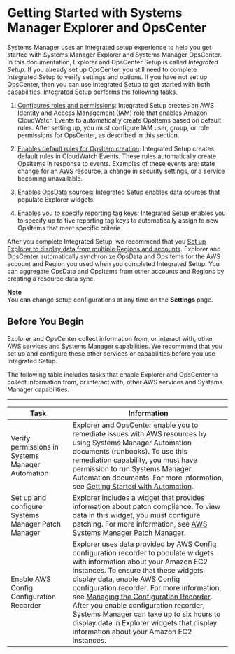 # Getting Started with Systems Manager Explorer and OpsCenter<a name="Explorer-setup"></a>

Systems Manager uses an integrated setup experience to help you get started with Systems Manager Explorer and Systems Manager OpsCenter\. In this documentation, Explorer and OpsCenter Setup is called *Integrated Setup*\. If you already set up OpsCenter, you still need to complete Integrated Setup to verify settings and options\. If you have not set up OpsCenter, then you can use Integrated Setup to get started with both capabilities\. Integrated Setup performs the following tasks\.

1. [Configures roles and permissions](Explorer-setup-permissions.md): Integrated Setup creates an AWS Identity and Access Management \(IAM\) role that enables Amazon CloudWatch Events to automatically create OpsItems based on default rules\. After setting up, you must configure IAM user, group, or role permissions for OpsCenter, as described in this section\. 

1. [Enables default rules for OpsItem creation](Explorer-setup-default-rules.md): Integrated Setup creates default rules in CloudWatch Events\. These rules automatically create OpsItems in response to events\. Examples of these events are: state change for an AWS resource, a change in security settings, or a service becoming unavailable\.

1. [Enables OpsData sources](Explorer-setup-data-sources.md): Integrated Setup enables data sources that populate Explorer widgets\.

1. [Enables you to specify reporting tag keys](Explorer-setup-tag-keys.md): Integrated Setup enables you to specify up to five reporting tag keys to automatically assign to new OpsItems that meet specific criteria\. 

After you complete Integrated Setup, we recommend that you [Set up Explorer to display data from multiple Regions and accounts](Explorer-resource-data-sync.md)\. Explorer and OpsCenter automatically synchronize OpsData and OpsItems for the AWS account and Region you used when you completed Integrated Setup\. You can aggregate OpsData and OpsItems from other accounts and Regions by creating a resource data sync\.

**Note**  
You can change setup configurations at any time on the **Settings** page\.

## Before You Begin<a name="Explorer-setup-related-services"></a>

Explorer and OpsCenter collect information from, or interact with, other AWS services and Systems Manager capabilities\. We recommend that you set up and configure these other services or capabilities before you use Integrated Setup\.

The following table includes tasks that enable Explorer and OpsCenter to collect information from, or interact with, other AWS services and Systems Manager capabilities\. 


****  

| Task | Information | 
| --- | --- | 
|  Verify permissions in Systems Manager Automation  |  Explorer and OpsCenter enable you to remediate issues with AWS resources by using Systems Manager Automation documents \(runbooks\)\. To use this remediation capability, you must have permission to run Systems Manager Automation documents\. For more information, see [Getting Started with Automation](automation-setup.md)\.  | 
|  Set up and configure Systems Manager Patch Manager  |  Explorer includes a widget that provides information about patch compliance\. To view data in this widget, you must configure patching\. For more information, see [AWS Systems Manager Patch Manager](systems-manager-patch.md)\.  | 
|  Enable AWS Config Configuration Recorder  |  Explorer uses data provided by AWS Config configuration recorder to populate widgets with information about your Amazon EC2 instances\. To ensure that these widgets display data, enable AWS Config configuration recorder\. For more information, see [Managing the Configuration Recorder](https://docs.aws.amazon.com/config/latest/developerguide/stop-start-recorder.html)\.  After you enable configuration recorder, Systems Manager can take up to six hours to display data in Explorer widgets that display information about your Amazon EC2 instances\.   | 